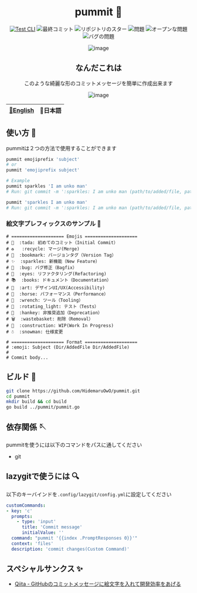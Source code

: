 <div align="center">

# pummit 🚛
[![Test CLI](https://github.com/HidemaruOwO/pummit/actions/workflows/build-test.yml/badge.svg)](https://github.com/HidemaruOwO/pummit/actions/workflows/build-test.yml)
![最終コミット](https://img.shields.io/github/last-commit/HidemaruOwO/pummit?style=flat-square)
![リポジトリのスター](https://img.shields.io/github/stars/HidemaruOwO/pummit?style=flat-square)
![問題](https://img.shields.io/github/issues/HidemaruOwO/pummit?style=flat-square)
![オープンな問題](https://img.shields.io/github/issues-raw/HidemaruOwO/pummit?style=flat-square)
![バグの問題](https://img.shields.io/github/issues/HidemaruOwO/pummit/bug?style=flat-square)

![image](https://user-images.githubusercontent.com/82384920/225959857-76495875-c426-4669-a8d4-372ebf3acfad.png)

## なんだこれは

このような綺麗な形のコミットメッセージを簡単に作成出来ます
  
![image](https://user-images.githubusercontent.com/82384920/225978215-9ac68cd4-cdb0-44c9-bca3-4d2cff1896cf.png)

</div>

<table>
  <thead>
    <tr>
      <th style="text-align:center"><a href="README.md">🤡English</a></th>
      <th style="text-align:center">🎌日本語</a></th>
    </tr>
  </thead>
</table>

## 使い方 💨

pummitは２つの方法で使用することができます

```bash
pummit emojiprefix 'subject'
# or
pummit 'emojiprefix subject'

# Example
pummit sparkles 'I am unko man'
# Run: git commit -m ':sparkles: I am unko man (path/to/added/file, path/to/added/file)'

pummit 'sparkles I am unko man'
# Run: git commit -m ':sparkles: I am unko man (path/to/added/file, path/to/added/file)'
```

### 絵文字プレフィックスのサンプル 🌟

```
# ==================== Emojis ====================
# 🎉  :tada: 初めてのコミット（Initial Commit）
# ♻️   :recycle: マージ(Merge)
# 🔖  :bookmark: バージョンタグ（Version Tag）
# ✨  :sparkles: 新機能（New Feature）
# 🐛  :bug: バグ修正（Bagfix）
# 👀  :eyes: リファクタリング(Refactoring)
# 📚  :books: ドキュメント（Documentation）
# 🎨  :art: デザインUI/UX(Accessibility)
# 🐎  :horse: パフォーマンス（Performance）
# 🔧  :wrench: ツール（Tooling）
# 🚨  :rotating_light: テスト（Tests）
# 💩  :hankey: 非推奨追加（Deprecation）
# 🗑️  :wastebasket: 削除（Removal）
# 🚧  :construction: WIP(Work In Progress)
# ☃️  :snowman: 仕様変更

# ==================== Format ====================
# :emoji: Subject (Dir/AddedFile Dir/AddedFile)
#
# Commit body...
```

## ビルド 🔨

```bash
git clone https://github.com/HidemaruOwO/pummit.git
cd pummit
mkdir build && cd build
go build ../pummit/pummit.go
```

## 依存関係 🪡

pummitを使うには以下のコマンドをパスに通してください

- git

## lazygitで使うには 🔍

以下のキーバインドを`.config/lazygit/config.yml`に設定してください

```yaml
customCommands:
- key: 'c'
  prompts:
    - type: 'input'
      title: 'Commit message'
      initialValue: ''
  command: "pummit '{{index .PromptResponses 0}}'"
  context: 'files'
  description: 'commit changes(Custom Command)'
 ```

## スペシャルサンクス ✨
- [Qiita - GitHubのコミットメッセージに絵文字を入れて開発効率をあげる](https://qiita.com/Jung0/items/0a9a7a97a2c17f92d3c5)
